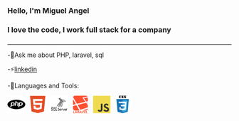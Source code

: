 ### Hello, I'm Miguel Angel 
### I love the code, I work full stack for a company
### 
---
-💬Ask me about PHP, laravel, sql

-⚡[linkedin](https://www.linkedin.com/in/miguel-angel-roncancio-cely-91a8791b4/)

-🎩Languages and Tools:
<div>
    <img src="https://github.com/devicons/devicon/blob/master/icons/php/php-plain.svg" alt="" width="40" height="40">&nbsp;
    <img src="https://github.com/devicons/devicon/blob/master/icons/html5/html5-plain.svg" alt="" width="40" height="40">&nbsp;
    <img src="https://github.com/devicons/devicon/blob/master/icons/microsoftsqlserver/microsoftsqlserver-plain-wordmark.svg" alt="" width="40" height="40">&nbsp;
    <img src="https://github.com/devicons/devicon/blob/master/icons/laravel/laravel-plain-wordmark.svg" alt="" width="40" height="40">&nbsp;
    <img src="https://github.com/devicons/devicon/blob/master/icons/javascript/javascript-original.svg" alt="" width="40" height="40">&nbsp;
    <img src="https://github.com/devicons/devicon/blob/master/icons/css3/css3-original-wordmark.svg" alt="" width="40" height="40">&nbsp;
</div>
<!--
**MacdogX/MacdogX** is a ✨ _special_ ✨ repository because its `README.md` (this file) appears on your GitHub profile.

Here are some ideas to get you started:

- 🔭 I’m currently working on ...
- 🌱 I’m currently learning ...
- 👯 I’m looking to collaborate on ...
- 🤔 I’m looking for help with ...
- 💬 Ask me about ...
- 📫 How to reach me: ...
- 😄 Pronouns: ...
- ⚡ Fun fact: ...
-->
